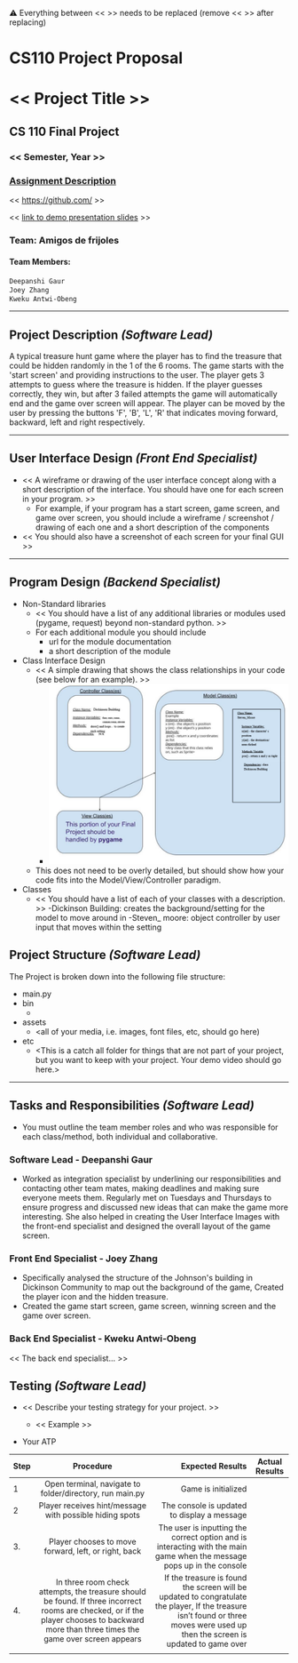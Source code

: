 :warning: Everything between << >> needs to be replaced (remove << >> after replacing)
# CS110 Project Proposal
# << Project Title >>
## CS 110 Final Project
### << Semester, Year >>
### [Assignment Description](https://docs.google.com/document/d/1H4R6yLL7som1lglyXWZ04RvTp_RvRFCCBn6sqv-82ps/edit#)

<< [https://github.com/<repo>](#) >>

<< [link to demo presentation slides](#) >>

### Team: Amigos de frijoles
#### Team Members:
	Deepanshi Gaur
	Joey Zhang
	Kweku Antwi-Obeng

***

## Project Description *(Software Lead)*
A typical treasure hunt game where the player has to find the treasure that could be hidden randomly in the 1 of the 6 rooms. The game starts with the 'start screen' and  providing instructions to the user. The player gets 3 attempts to guess where the treasure is hidden. If the player guesses correctly, they win, but after 3 failed attempts the game will automatically end and the game over screen will appear. The player can be moved by the user by pressing the buttons 'F', 'B', 'L', 'R' that indicates moving forward, backward, left and right respectively.

***    

## User Interface Design *(Front End Specialist)*
* << A wireframe or drawing of the user interface concept along with a short description of the interface. You should have one for each screen in your program. >>
    * For example, if your program has a start screen, game screen, and game over screen, you should include a wireframe / screenshot / drawing of each one and a short description of the components
* << You should also have a screenshot of each screen for your final GUI >>

***        

## Program Design *(Backend Specialist)*
* Non-Standard libraries
    * << You should have a list of any additional libraries or modules used (pygame, request) beyond non-standard python. >>
    * For each additional module you should include
        * url for the module documentation
        * a short description of the module
* Class Interface Design
    * << A simple drawing that shows the class relationships in your code (see below for an example). >>
        * ![class diagram](assets/class_diagram_v110241024_1.jpg)
    * This does not need to be overly detailed, but should show how your code fits into the Model/View/Controller paradigm.
* Classes
    * << You should have a list of each of your classes with a description. >>
	-Dickinson Building: creates the background/setting for the model to move around in
	-Steven_ moore: object controller by user input that moves within the setting
## Project Structure *(Software Lead)*

The Project is broken down into the following file structure:
* main.py
* bin
    * <all of your python files should go here>
* assets
    * <all of your media, i.e. images, font files, etc, should go here)
* etc
    * <This is a catch all folder for things that are not part of your project, but you want to keep with your project. Your demo video should go here.>

***

## Tasks and Responsibilities *(Software Lead)*
* You must outline the team member roles and who was responsible for each class/method, both individual and collaborative.

### Software Lead - Deepanshi Gaur

* Worked as integration specialist by underlining our responsibilities and contacting other team mates, making deadlines and making sure everyone meets them. Regularly met on Tuesdays and Thursdays to ensure progress and discussed new ideas that can make the game more interesting. She also helped in creating the User Interface Images with the front-end specialist and designed the overall layout of the game screen.

### Front End Specialist - Joey Zhang

* Specifically analysed the structure of the Johnson's building in Dickinson Community to map out the background of the game, Created the player icon and the hidden treasure. 
* Created the game start screen, game screen, winning screen and the game over screen.
	
### Back End Specialist - Kweku Antwi-Obeng

<< The back end specialist... >>

## Testing *(Software Lead)*
* << Describe your testing strategy for your project. >>
    * << Example >>

* Your ATP

| Step                  | Procedure     | Expected Results  | Actual Results |
| ----------------------|:-------------:| -----------------:| -------------- |
|  1  | Open terminal, navigate to folder/directory, run main.py | Game is initialized                         |                 |
|  2  | Player receives hint/message with possible hiding spots  | The console is updated to display a message |                 |
|  3. | Player chooses to move forward, left, or right, back     | The user is inputting the correct option and is interacting with the main game when the message pops up in the console |           |
|  4. | In three room check attempts, the treasure should be found. If three incorrect rooms are checked, or if the player chooses to backward more than three times the game over screen appears | If the treasure is found the screen will be updated to congratulate the player, If the treasure isn’t found or three moves were used up then the screen is updated to game over |
    | 
  


